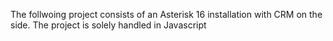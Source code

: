 The follwoing project consists of an Asterisk 16 installation with CRM on the side.
The project is solely handled in Javascript
